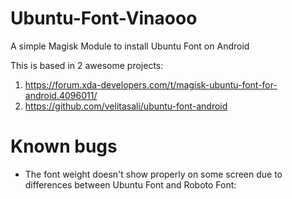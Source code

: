 # Ubuntu-Font-Vinaooo
A simple Magisk Module to install Ubuntu Font on Android

This is based in 2 awesome projects:

 1. https://forum.xda-developers.com/t/magisk-ubuntu-font-for-android.4096011/
 2. https://github.com/velitasali/ubuntu-font-android
 


# Known bugs

 - The font weight doesn't show properly on some screen due to differences between Ubuntu Font and Roboto Font:
 

<!--stackedit_data:
eyJoaXN0b3J5IjpbMzg5NDI1NTAyXX0=
-->